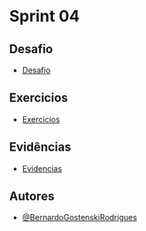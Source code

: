 # **Sprint 04**

## **Desafio**

- [Desafio](Desafio/README.md)

## **Exercicios**

- [Exercicios](exercicios/Readme.md)

## **Evidências**

- [Evidencias](evidencias/README.md)
## **Autores**
- [@BernardoGostenskiRodrigues](https://github.com/RodriguesBernardo)



